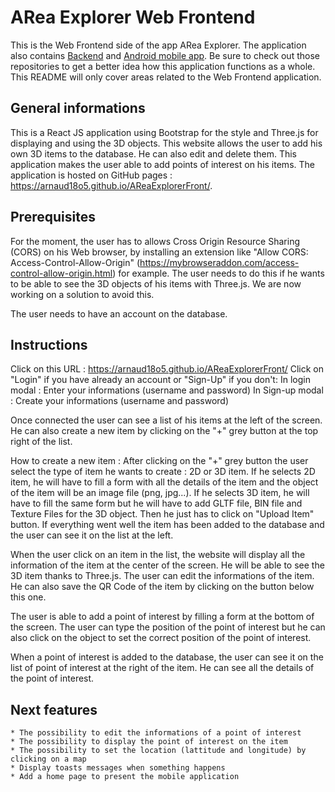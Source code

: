 # ARea Explorer Web Frontend

This is the Web Frontend side of the app ARea Explorer. The application also
contains [Backend](https://github.com/Lauri92/arvr-backend)
and [Android mobile app](https://github.com/TuomasB73/AR_VR_Map_App). Be sure to check out those
repositories to get a better idea how this application functions as a whole. This README will only
cover areas related to the Web Frontend application.

## General informations

This is a React JS application using Bootstrap for the style and Three.js for displaying and using the 3D objects.
This website allows the user to add his own 3D items to the database. He can also edit and delete them. This application makes the user able to add points of interest on his items.
The application is hosted on GitHub pages : https://arnaud18o5.github.io/AReaExplorerFront/.


## Prerequisites

For the moment, the user has to allows Cross Origin Resource Sharing (CORS) on his Web browser, by installing an extension like "Allow CORS: Access-Control-Allow-Origin" (https://mybrowseraddon.com/access-control-allow-origin.html) for example. The user needs to do this if he wants to be able to see the 3D objects of his items with Three.js. We are now working on a solution to avoid this.

The user needs to have an account on the database.

## Instructions

Click on this URL : https://arnaud18o5.github.io/AReaExplorerFront/
Click on "Login" if you have already an account or "Sign-Up" if you don't:
    In login modal : Enter your informations (username and password)
    In Sign-up modal : Create your informations (username and password)

Once connected the user can see a list of his items at the left of the screen. He can also create a new item by clicking on the "+" grey button at the top right of the list. 

How to create a new item :
    After clicking on the "+" grey button the user select the type of item he wants to create : 2D or 3D item. If he selects 2D item, he will have to fill a form with all the details of the item and the object of the item will be an image file (png, jpg...). If he selects 3D item, he will have to fill the same form but he will have to add GLTF file, BIN file and Texture Files for the 3D object.
    Then he just has to click on "Upload Item" button.
    If everything went well the item has been added to the database and the user can see it on the list at the left.

When the user click on an item in the list, the website will display all the information of the item at the center of the screen. He will be able to see the 3D item thanks to Three.js. The user can edit the informations of the item. He can also save the QR Code of the item by clicking on the button below this one.

The user is able to add a point of interest by filling a form at the bottom of the screen. The user can type the position of the point of interest but he can also click on the object to set the correct position of the point of interest.

When a point of interest is added to the database, the user can see it on the list of point of interest at the right of the item. He can see all the details of the point of interest.


## Next features

    * The possibility to edit the informations of a point of interest
    * The possibility to display the point of interest on the item
    * The possibility to set the location (lattitude and longitude) by clicking on a map
    * Display toasts messages when something happens
    * Add a home page to present the mobile application